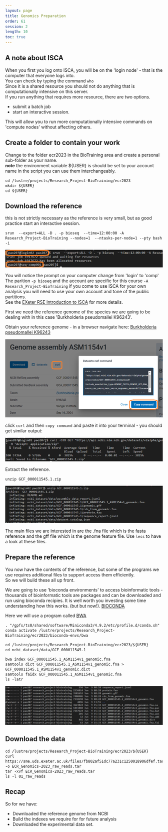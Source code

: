 ```yaml
---
layout: page
title: Genomics Preparation
order: 61
session: 2
length: 10
toc: true
---
```


## A note about ISCA

When you first you log onto ISCA, you will be on the 'login node' - that is the computer that everyone logs into.  
You can check by typing the command `who`  
Since it is a shared resource you should not do anything that is computationally intensive on this server.  
If you run anything that requires more resource, there are two options.

- submit a batch job
- start an interactive session.

This will allow you to run more computationally intensive commands on 'compute nodes' without affecting others.

## Create a folder to contain your work

Change to the folder ecr2023 in the BioTraining area and create a personal sub-folder as your name.  
**note** the environment variable ${USER} is should be set to your account name in the script you can use them interchangeably.

```
cd /lustre/projects/Research_Project-BioTraining/ecr2023
mkdir ${USER}
cd ${USER}
```

## Download the reference

this is not strictly necessary as the reference is very small, but as good practice start an interactive session.

```
srun  --export=ALL -D . -p bioseq  --time=12:00:00 -A Research_Project-BioTraining --nodes=1  --ntasks-per-node=1 --pty bash -i
```

![isca-interactive](../images/isca-interactive.png)

You will notice the prompt on your computer change from 'login' to 'comp'
The parition `-p bioseq` and the account are specific for this course `-A Research_Project-BioTraining` if you come to use ISCA for your own analysis you will need to use your own account and tone of the public partitions.  
See the [EXeter RSE Introduction to ISCA](https://uniexeterrse.github.io/intro-to-isca/) for more details.

First we need the reference genome of the species we are going to be dealing with in this case 'Burkholderia pseudomallei K96243'.

Obtain your reference genome - in a browser navigate here:
[Burkholderia pseudomallei K96243](https://www.ncbi.nlm.nih.gov/datasets/genome/GCF_000011545.1/)

![download with curl](../images/genomics-bt-download.png)

click `curl` and then `copy command` and paste it into your terminal - you should get similar output:

![download with curl](../images/genomics-bt-download-02.png)

Extract the reference.

```
unzip GCF_000011545.1.zip
```

![download with curl](../images/gen-prep-unzip.png)

The main files we are interested in are the .fna file which is the fasta reference and the gff file which is the genome feature file. Use `less` to have a look at these files.

## Prepare the reference

You now have the contents of the reference, but some of the programs we use requires additional files to support access them efficiently.  
So we will build these all up front.  

We are going to use 'bioconda environments' to access bioinformatic tools - thousands of bioinformatic tools are packages and can be downloaded and run using bioconda recipies.
It is well worth you investing some time understanding how this works. (but but now!). [BIOCONDA](https://bioconda.github.io/index.html)  

Here we will use a program called [BWA](https://github.com/lh3/bwa)

```
. "/gpfs/ts0/shared/software/Miniconda3/4.9.2/etc/profile.d/conda.sh"
conda activate /lustre/projects/Research_Project-BioTraining/ecr2023/bioconda-envs/bwa
```

```
cd /lustre/projects/Research_Project-BioTraining/ecr2023/${USER}
cd ncbi_dataset/data/GCF_000011545.1
```

```
bwa index GCF_000011545.1_ASM1154v1_genomic.fna
samtools dict GCF_000011545.1_ASM1154v1_genomic.fna > GCF_000011545.1_ASM1154v1_genomic.dict
samtools faidx GCF_000011545.1_ASM1154v1_genomic.fna
ls -latr
```

![indexes](../images/gen-prep-indexes.png)

## Download the data

```
cd /lustre/projects/Research_Project-BioTraining/ecr2023/${USER}
curl https://sme.uds.exeter.ac.uk/files/fb802af51dc77a231c1250018906dfef.tar -o ECR_Genomics-2023_raw_reads.tar
tar -xvf ECR_Genomics-2023_raw_reads.tar 
ls -l 01_raw_reads
```

## Recap
So for we have:
- Downloaded the reference genome from NCBI
- Build the indexes we require for for future analysis
- Downloaded the experimental data set.